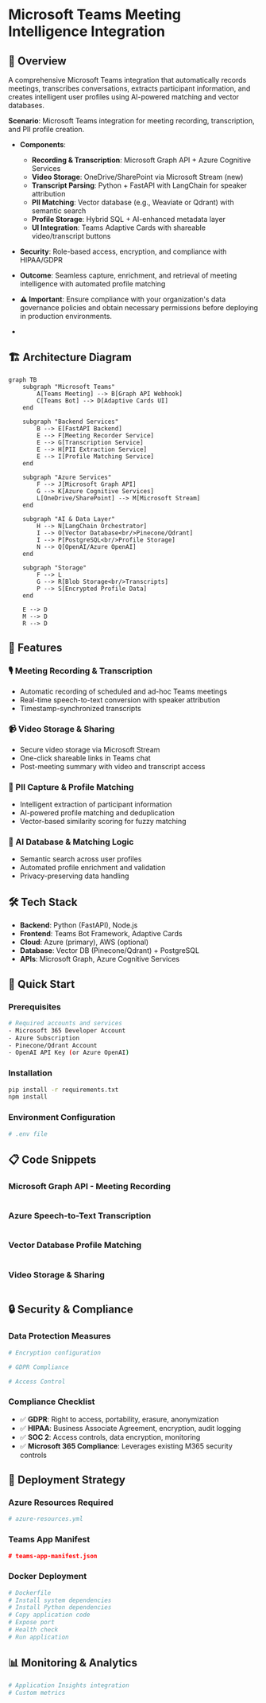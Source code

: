 
# Microsoft Teams Meeting Intelligence Integration

## 🚀 Overview

A comprehensive Microsoft Teams integration that automatically records meetings, transcribes conversations, extracts participant information, and creates intelligent user profiles using AI-powered matching and vector databases.

**Scenario**: Microsoft Teams integration for meeting recording, transcription, and PII profile creation.
- **Components**:
  - **Recording & Transcription**: Microsoft Graph API + Azure Cognitive Services
  - **Video Storage**: OneDrive/SharePoint via Microsoft Stream (new)
  - **Transcript Parsing**: Python + FastAPI with LangChain for speaker attribution
  - **PII Matching**: Vector database (e.g., Weaviate or Qdrant) with semantic search
  - **Profile Storage**: Hybrid SQL + AI-enhanced metadata layer
  - **UI Integration**: Teams Adaptive Cards with shareable video/transcript buttons
- **Security**: Role-based access, encryption, and compliance with HIPAA/GDPR
- **Outcome**: Seamless capture, enrichment, and retrieval of meeting intelligence with automated profile matching

- **⚠️ Important**: Ensure compliance with your organization's data governance policies and obtain necessary permissions before deploying in production environments.
- 
## 🏗️ Architecture Diagram

```mermaid
graph TB
    subgraph "Microsoft Teams"
        A[Teams Meeting] --> B[Graph API Webhook]
        C[Teams Bot] --> D[Adaptive Cards UI]
    end
    
    subgraph "Backend Services"
        B --> E[FastAPI Backend]
        E --> F[Meeting Recorder Service]
        E --> G[Transcription Service]
        E --> H[PII Extraction Service]
        E --> I[Profile Matching Service]
    end
    
    subgraph "Azure Services"
        F --> J[Microsoft Graph API]
        G --> K[Azure Cognitive Services]
        L[OneDrive/SharePoint] --> M[Microsoft Stream]
    end
    
    subgraph "AI & Data Layer"
        H --> N[LangChain Orchestrator]
        I --> O[Vector Database<br/>Pinecone/Qdrant]
        I --> P[PostgreSQL<br/>Profile Storage]
        N --> Q[OpenAI/Azure OpenAI]
    end
    
    subgraph "Storage"
        F --> L
        G --> R[Blob Storage<br/>Transcripts]
        P --> S[Encrypted Profile Data]
    end
    
    E --> D
    M --> D
    R --> D
```

## 🎯 Features

### 🎙️ Meeting Recording & Transcription
- Automatic recording of scheduled and ad-hoc Teams meetings
- Real-time speech-to-text conversion with speaker attribution
- Timestamp-synchronized transcripts

### 📹 Video Storage & Sharing
- Secure video storage via Microsoft Stream
- One-click shareable links in Teams chat
- Post-meeting summary with video and transcript access

### 🔐 PII Capture & Profile Matching
- Intelligent extraction of participant information
- AI-powered profile matching and deduplication
- Vector-based similarity scoring for fuzzy matching

### 🧠 AI Database & Matching Logic
- Semantic search across user profiles
- Automated profile enrichment and validation
- Privacy-preserving data handling

## 🛠️ Tech Stack

- **Backend**: Python (FastAPI), Node.js
- **Frontend**: Teams Bot Framework, Adaptive Cards
- **Cloud**: Azure (primary), AWS (optional)
- **Database**: Vector DB (Pinecone/Qdrant) + PostgreSQL
- **APIs**: Microsoft Graph, Azure Cognitive Services

## 🚀 Quick Start

### Prerequisites

```bash
# Required accounts and services
- Microsoft 365 Developer Account
- Azure Subscription
- Pinecone/Qdrant Account
- OpenAI API Key (or Azure OpenAI)
```

### Installation

```bash
pip install -r requirements.txt
npm install
```

### Environment Configuration

```bash
# .env file
```

## 📋 Code Snippets

### Microsoft Graph API - Meeting Recording

```python
```

### Azure Speech-to-Text Transcription

```python
```

### Vector Database Profile Matching

```python
```

### Video Storage & Sharing

```python
```

## 🔒 Security & Compliance

### Data Protection Measures

```python
# Encryption configuration

# GDPR Compliance

# Access Control
```

### Compliance Checklist

- ✅ **GDPR**: Right to access, portability, erasure, anonymization
- ✅ **HIPAA**: Business Associate Agreement, encryption, audit logging
- ✅ **SOC 2**: Access controls, data encryption, monitoring
- ✅ **Microsoft 365 Compliance**: Leverages existing M365 security controls

## 🚀 Deployment Strategy

### Azure Resources Required

```yaml
# azure-resources.yml
```

### Teams App Manifest

```json
# teams-app-manifest.json

```

### Docker Deployment

```dockerfile
# Dockerfile
# Install system dependencies
# Install Python dependencies
# Copy application code
# Expose port
# Health check
# Run application
```

## 📊 Monitoring & Analytics

```python
# Application Insights integration
# Custom metrics

```


